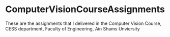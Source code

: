 # ComputerVisionCourseAssignments
These are the assignments that I delivered in the Computer Vision Course, CESS department, Faculty of Engineering, Ain Shams Unviersity
